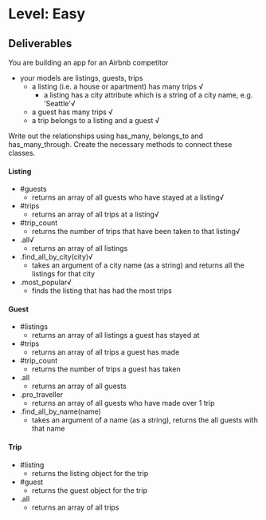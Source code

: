# Level: Easy

## Deliverables

You are building an app for an Airbnb competitor

- your models are listings, guests, trips
  - a listing (i.e. a house or apartment) has many trips √
    - a listing has a city attribute which is a string of a city name, e.g. 'Seattle'√
  - a guest has many trips √
  - a trip belongs to a listing and a guest √

Write out the relationships using has_many, belongs_to and has_many_through.
Create the necessary methods to connect these classes.

#### Listing

- #guests
  - returns an array of all guests who have stayed at a listing√
- #trips
  - returns an array of all trips at a listing√
- #trip_count
  - returns the number of trips that have been taken to that listing√
- .all√
  - returns an array of all listings
- .find_all_by_city(city)√
  - takes an argument of a city name (as a string) and returns all the listings for that city
- .most_popular√
  - finds the listing that has had the most trips

#### Guest

- #listings
  - returns an array of all listings a guest has stayed at
- #trips
  - returns an array of all trips a guest has made
- #trip_count
  - returns the number of trips a guest has taken
- .all
  - returns an array of all guests
- .pro_traveller
  - returns an array of all guests who have made over 1 trip
- .find_all_by_name(name)
  - takes an argument of a name (as a string), returns the all guests with that name

#### Trip

- #listing
  - returns the listing object for the trip
- #guest
  - returns the guest object for the trip
- .all
  - returns an array of all trips
